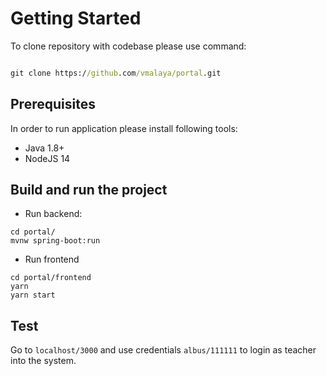 # Getting Started

To clone repository with codebase please use command:

```cmd script

git clone https://github.com/vmalaya/portal.git

```

## Prerequisites

In order to run application please install following tools:

+ Java 1.8+
+ NodeJS 14

## Build and run the project

+ Run backend:

```Shell script
cd portal/
mvnw spring-boot:run
```

+ Run frontend


```Shell script
cd portal/frontend
yarn
yarn start
```

## Test 

Go to `localhost/3000` and use credentials `albus/111111` to login as teacher into the system. 
 
